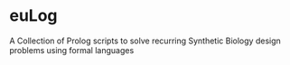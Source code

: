 euLog
=====

A Collection of Prolog scripts to solve recurring Synthetic Biology design problems using formal languages

